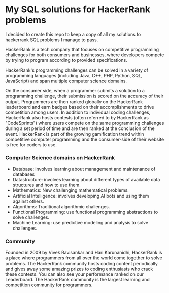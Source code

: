 # My SQL solutions for HackerRank problems

I decided to create this repo to keep a copy of all my solutions to hackerrank SQL problems I manage to pass.

HackerRank is a tech company that focuses on competitive programming challenges for both consumers and businesses, where developers compete by trying to program according to provided specifications.

HackerRank's programming challenges can be solved in a variety of programming languages (including Java, C++, PHP, Python, SQL, JavaScript) and span multiple computer science domains.

On the consumer side, when a programmer submits a solution to a programming challenge, their submission is scored on the accuracy of their output. Programmers are then ranked globally on the HackerRank leaderboard and earn badges based on their accomplishments to drive competition among users. In addition to individual coding challenges, HackerRank also hosts contests (often referred to by HackerRank as "CodeSprints") where users compete on the same programming challenges during a set period of time and are then ranked at the conclusion of the event. HackerRank is part of the growing gamification trend within competitive computer programming and the consumer-side of their website is free for coders to use.

### Computer Science domains on HackerRank

- Database: involves learning about management and maintenance of databases
- Datastructure: involves learning about different types of available data structures and how to use them.
- Mathematics: New challenging mathematical problems.
- Artificial Intelligence: involves developing AI bots and using them against others.
- Algorithms: Traditional algorithmic challenges.
- Functional Programming: use functional programming abstractions to solve challenges.
- Machine Learning: use predictive modeling and analysis to solve challenges.

### Community

Founded in 2009 by Vivek Ravisankar and Hari Karunanidhi, HackerRank is a place where programmers from all over the world come together to solve problems. The HackerRank community hosts coding content periodically and gives away some amazing prizes to coding enthusiasts who crack these contests. You can also see your performance ranked on our Leaderboard. The HackerRank community is the largest learning and competition community for programmers.
